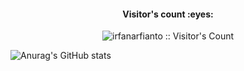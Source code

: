 <h4 align="center">Visitor's count :eyes:</h4>
<p align="center"><img src="https://profile-counter.glitch.me/{irfanarfianto}/count.svg" alt="irfanarfianto :: Visitor's Count" /></p>

![Anurag's GitHub stats](https://github-readme-stats.vercel.app/api?username=irfanarfianto&show_icons=true&theme=outrun)
